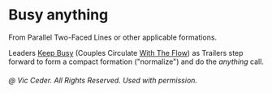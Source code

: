
# Busy anything

From Parallel Two-Faced Lines or other applicable formations.

Leaders [Keep Busy](../c3a/keep_busy.md)
(Couples Circulate [With The Flow](../c1/with_the_flow.md))
as Trailers step forward to form a compact formation ("normalize")
and do the *anything* call.

###### @ Vic Ceder. All Rights Reserved.  Used with permission.
